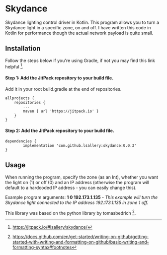 # Skydance
Skydance lighting control driver in Kotlin.
This program allows you to turn a Skydance light in a specific zone, on and off. I have written this code in Kotlin for performance though the actual network payload is quite small.
## Installation
Follow the steps below if you're using Gradle, if not you may find this link helpful [^1].

#### Step 1: Add the JitPack repository to your build file.
Add it in your root build.gradle at the end of repositories.

	allprojects {
		repositories {
			...
			maven { url 'https://jitpack.io' }
		}
	}
    
#### Step 2: Add the JitPack repository to your build file.

    dependencies {
	        implementation 'com.github.lsallery:skydance:0.0.3'
	}
    
## Usage

When running the program, specify the zone (as an Int), whether you want the light on (1) or off (0) and an IP address (otherwise the program will default to a hardcoded IP address - you can easily change this).

Example program arguments: **1 0 192.173.1.135** - _This example will turn the Skydance light connected to the IP address 192.173.1.135 in zone 1 off._

This library was based on the python library by tomasbedrich [^2].

[^1]: https://jitpack.io/#lsallery/skydance/
[^2]: https://docs.github.com/en/get-started/writing-on-github/getting-started-with-writing-and-formatting-on-github/basic-writing-and-formatting-syntax#footnotes
